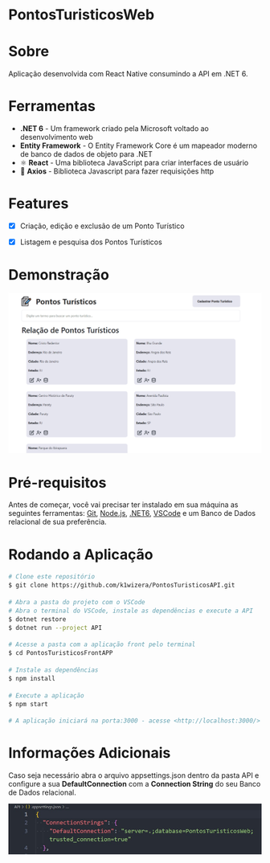 # PontosTuristicosWeb

# Sobre
Aplicação desenvolvida com React Native consumindo a API em .NET 6.



 # Ferramentas
- **.NET 6** - Um framework criado pela Microsoft  voltado ao desenvolvimento web
- **Entity Framework** - O Entity Framework Core é um mapeador moderno de banco de dados de objeto para .NET
- ⚛️ **React** - Uma biblioteca JavaScript para criar interfaces de usuário
- 📄 **Axios** - Biblioteca Javascript para fazer requisições http



# Features
-[x] Criação, edição e exclusão de um Ponto Turístico

-[x] Listagem e pesquisa dos Pontos Turísticos



# Demonstração
![GIF](https://raw.githubusercontent.com/k1wizera/PontosTuristicosAPI/master/github/pontosturisticos.gif)



# Pré-requisitos
Antes de começar, você vai precisar ter instalado em sua máquina as seguintes ferramentas: [Git](https://git-scm.com/), [Node.js](https://nodejs.org/en/), [.NET6](https://dotnet.microsoft.com/en-us/download), [VSCode](https://code.visualstudio.com/) e um Banco de Dados relacional de sua preferência.



# Rodando a Aplicação
```bash
# Clone este repositório
$ git clone https://github.com/k1wizera/PontosTuristicosAPI.git

# Abra a pasta do projeto com o VSCode
# Abra o terminal do VSCode, instale as dependências e execute a API
$ dotnet restore
$ dotnet run --project API

# Acesse a pasta com a aplicação front pelo terminal
$ cd PontosTuristicosFrontAPP

# Instale as dependências
$ npm install

# Execute a aplicação
$ npm start

# A aplicação iniciará na porta:3000 - acesse <http://localhost:3000/>
```



# Informações Adicionais

 Caso seja necessário abra o arquivo appsettings.json dentro da pasta API e configure a sua <strong>DefaultConnection</strong> com a <strong>Connection String</strong> do seu Banco de Dados relacional.


 ![IMG](https://raw.githubusercontent.com/k1wizera/PontosTuristicosAPI/master/github/db.jpeg)
